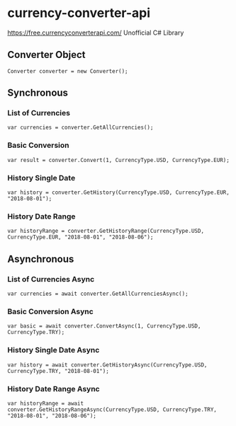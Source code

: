 # currency-converter-api
https://free.currencyconverterapi.com/ Unofficial C# Library

## Converter Object
```
Converter converter = new Converter();
```

## Synchronous
### List of Currencies
```
var currencies = converter.GetAllCurrencies();
```

### Basic Conversion
```
var result = converter.Convert(1, CurrencyType.USD, CurrencyType.EUR);
```

### History Single Date
```
var history = converter.GetHistory(CurrencyType.USD, CurrencyType.EUR, "2018-08-01");
```

### History Date Range
```
var historyRange = converter.GetHistoryRange(CurrencyType.USD, CurrencyType.EUR, "2018-08-01", "2018-08-06");
```

## Asynchronous
### List of Currencies Async
```
var currencies = await converter.GetAllCurrenciesAsync();
```

### Basic Conversion Async
```
var basic = await converter.ConvertAsync(1, CurrencyType.USD, CurrencyType.TRY);
```

### History Single Date Async
```
var history = await converter.GetHistoryAsync(CurrencyType.USD, CurrencyType.TRY, "2018-08-01");
```

### History Date Range Async
```
var historyRange = await converter.GetHistoryRangeAsync(CurrencyType.USD, CurrencyType.TRY, "2018-08-01", "2018-08-06");
```
